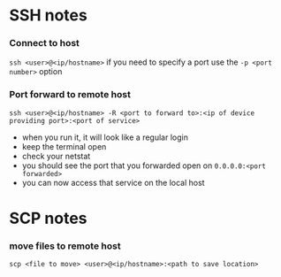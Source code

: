 # SSH notes

### Connect to host

`ssh <user>@<ip/hostname>`
if you need to specify a port use the `-p <port number>` option

### Port forward to remote host

`ssh <user>@<ip/hostname> -R <port to forward to>:<ip of device providing port>:<port of service>`
- when you run it, it will look like a regular login
- keep the terminal open
- check your netstat
- you should see the port that you forwarded open on `0.0.0.0:<port forwarded>`
- you can now access that service on the local host 

# SCP notes

### move files to remote host

`scp <file to move> <user>@<ip/hostname>:<path to save location>`
